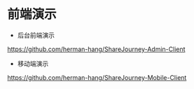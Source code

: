 前端演示
===============

- 后台前端演示

https://github.com/herman-hang/ShareJourney-Admin-Client

- 移动端演示

https://github.com/herman-hang/ShareJourney-Mobile-Client
